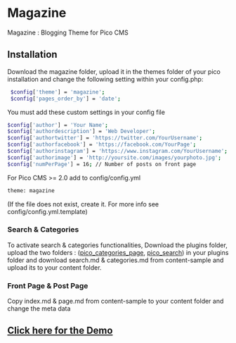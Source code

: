 # Magazine
Magazine : Blogging Theme for Pico CMS

## Installation
Download the magazine folder, upload it in the themes folder of your pico installation and change the following setting within your config.php:
```sh
 $config['theme'] = 'magazine'; 
 $config['pages_order_by'] = 'date'; 
```

You must add these custom settings in your config file 
```sh
$config['author'] = 'Your Name';  
$config['authordescription'] = 'Web Developer';
$config['authortwitter'] = 'https://twitter.com/YourUsername'; 
$config['authorfacebook'] = 'https://facebook.com/YourPage';
$config['authorinstagram'] = 'https://www.instagram.com/YourUsername';
$config['authorimage'] = 'http://yoursite.com/images/yourphoto.jpg';
$config['numPerPage'] = 16; // Number of posts on front page
```
For Pico CMS >= 2.0 add to config/config.yml
```sh
theme: magazine
```
(If the file does not exist, create it. For more info see config/config.yml.template)

### Search & Categories
To activate search & categories functionalities, Download the plugins folder, upload the two folders : (<a href="https://github.com/c2315147">pico_categories_page</a>, <a href="https://github.com/mwgg/Pico-Search">pico_search</a>) in your plugins folder and download search.md & categories.md from content-sample and upload its to your content folder.

### Front Page & Post Page
Copy index.md & page.md from content-sample to your content folder and change the meta data 

## <a href="http://freehtml5.co/demos/magazine/">Click here for the Demo</a>

